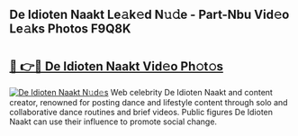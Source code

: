 ## De Idioten Naakt Le𝚊k𝚎d N𝚞𝚍e - Part-Nbu Vid𝚎o Le𝚊ks Photos F9Q8K

# <h2><a href="http://fb2f5tn.evod.top/?m=De+Idioten+Naakt">🔗 👉🔴 De Idioten Naakt Vid𝚎o Ph𝚘t𝚘s</a></h2>

[![De Idioten Naakt N𝚞d𝚎s](https://i.imgur.com/8V9OHl7.gif)](http://fb2f5tn.evod.top/?m=De+Idioten+Naakt)
Web celebrity De Idioten Naakt and content creator, renowned for posting dance and lifestyle content through solo and collaborative dance routines and brief videos. Public figures De Idioten Naakt can use their influence to promote social change. 
